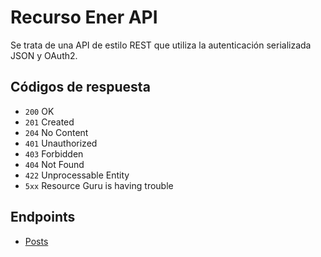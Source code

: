 # Recurso Ener API

Se trata de una API de estilo REST que utiliza la autenticación serializada JSON y OAuth2.

## Códigos de respuesta

* `200` OK
* `201` Created
* `204` No Content
* `401` Unauthorized
* `403` Forbidden
* `404` Not Found
* `422` Unprocessable Entity
* `5xx` Resource Guru is having trouble

## Endpoints

* [Posts](./docs/posts.md)